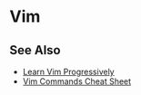 # Vim

## See Also

* [Learn Vim Progressively](http://yannesposito.com/Scratch/en/blog/Learn-Vim-Progressively/)
* [Vim Commands Cheat Sheet](https://www.fprintf.net/vimCheatSheet.html)
